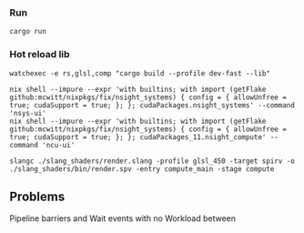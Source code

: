 
### Run
```shell
cargo run
```

### Hot reload lib
```shell
watchexec -e rs,glsl,comp "cargo build --profile dev-fast --lib"
```

``` shell 
nix shell --impure --expr 'with builtins; with import (getFlake github:mcwitt/nixpkgs/fix/nsight_systems) { config = { allowUnfree = true; cudaSupport = true; }; }; cudaPackages.nsight_systems' --command 'nsys-ui'
nix shell --impure --expr 'with builtins; with import (getFlake github:mcwitt/nixpkgs/fix/nsight_systems) { config = { allowUnfree = true; cudaSupport = true; }; }; cudaPackages_11.nsight_compute' --command 'ncu-ui'
```

```
slangc ./slang_shaders/render.slang -profile glsl_450 -target spirv -o ./slang_shaders/bin/render.spv -entry compute_main -stage compute
```


## Problems
Pipeline barriers and Wait events with no Workload between
